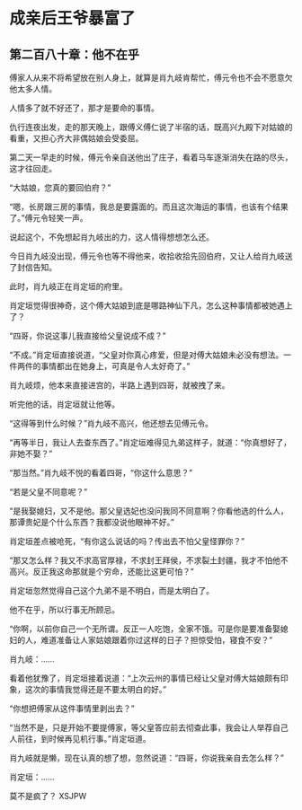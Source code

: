 # 成亲后王爷暴富了 
 ## 第二百八十章：他不在乎
  傅家人从来不将希望放在别人身上，就算是肖九岐肯帮忙，傅元令也不会不愿意欠他太多人情。  
  
 人情多了就不好还了，那才是要命的事情。  
  
 仇行连夜出发，走的那天晚上，跟傅义傅仁说了半宿的话，既高兴九殿下对姑娘的看重，又担心齐大非偶姑娘会受委屈。  
  
 第二天一早走的时候，傅元令亲自送他出了庄子，看着马车逐渐消失在路的尽头，这才往回走。  
  
 “大姑娘，您真的要回伯府？”  
  
 “嗯，长房跟三房的事情，我总是要露面的。而且这次海运的事情，也该有个结果了。”傅元令轻笑一声。  
  
 说起这个，不免想起肖九岐出的力，这人情得想想怎么还。  
  
 今日肖九岐没出现，傅元令也等不得他来，收拾收拾先回伯府，又让人给肖九岐送了封信告知。  
  
 此时，肖九岐正在肖定垣的府里。  
  
 肖定垣觉得很神奇，这个傅大姑娘到底是哪路神仙下凡，怎么这种事情都被她遇上了？  
  
 “四哥，你说这事儿我直接给父皇说成不成？”  
  
 “不成。”肖定垣直接说道，“父皇对你真心疼爱，但是对傅大姑娘未必没有想法。一件两件的事情都出在她身上，可真是令人太好奇了。”  
  
 肖九岐烦，他本来直接进宫的，半路上遇到四哥，就被拽了来。  
  
 听完他的话，肖定垣就让他等。  
  
 “这得等到什么时候？”肖九岐不高兴，他还想去见傅元令。  
  
 “再等半日，我让人去查东西了。”肖定垣难得见九弟这样子，就道：“你真想好了，非她不娶？”  
  
 “那当然。”肖九岐不悦的看着四哥，“你这什么意思？”  
  
 “若是父皇不同意呢？”  
  
 “是我娶媳妇，又不是他。那父皇选妃也没问我同不同意啊？你看他选的什么人，那谭贵妃是个什么东西？我都没说他眼神不好。”  
  
 肖定垣差点被呛死，“有你这么说话的吗？传出去不怕父皇怪罪你？”  
  
 “那又怎么样？我又不求高官厚禄，不求封王拜侯，不求裂土封疆，我才不怕他不高兴。反正我这命那就是个穷命，还能比这更可怕？”  
  
 肖定垣忽然觉得自己这个九弟不是不明白，而是太明白了。  
  
 他不在乎，所以行事无所顾忌。  
  
 “你啊，以前你自己一个无所谓。反正一人吃饱，全家不饿。可是你是要准备娶媳妇的人，难道准备让人家姑娘跟着你过这样的日子？担惊受怕，寝食不安？”  
  
 肖九岐：……  
  
 看着他犹豫了，肖定垣接着说道：“上次云州的事情已经让父皇对傅大姑娘颇有印象，这次的事情我觉得还是不要太明白的好。”  
  
 “你想把傅家从这件事情里剥出去？”  
  
 “当然不是，只是开始不要提傅家，等父皇答应前去彻查此事，我会让人举荐自己人前往，到时候再见机行事。”肖定垣道。  
  
 肖九岐就是懒，现在认真的想了想，忽然说道：“四哥，你说我亲自去怎么样？”  
  
 肖定垣：……  
  
 莫不是疯了？ 
XSJPW